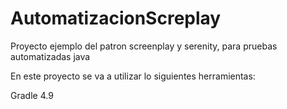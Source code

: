 # AutomatizacionScreplay
Proyecto ejemplo del patron screenplay y serenity, para pruebas automatizadas java

En este proyecto se va a utilizar lo siguientes herramientas:

Gradle 4.9
